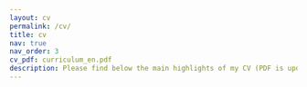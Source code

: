 ```yaml
---
layout: cv
permalink: /cv/
title: cv
nav: true
nav_order: 3
cv_pdf: curriculum_en.pdf
description: Please find below the main highlights of my CV (PDF is updated up to 2023). If you have any question, don't hesitate to ask me!
---
```

